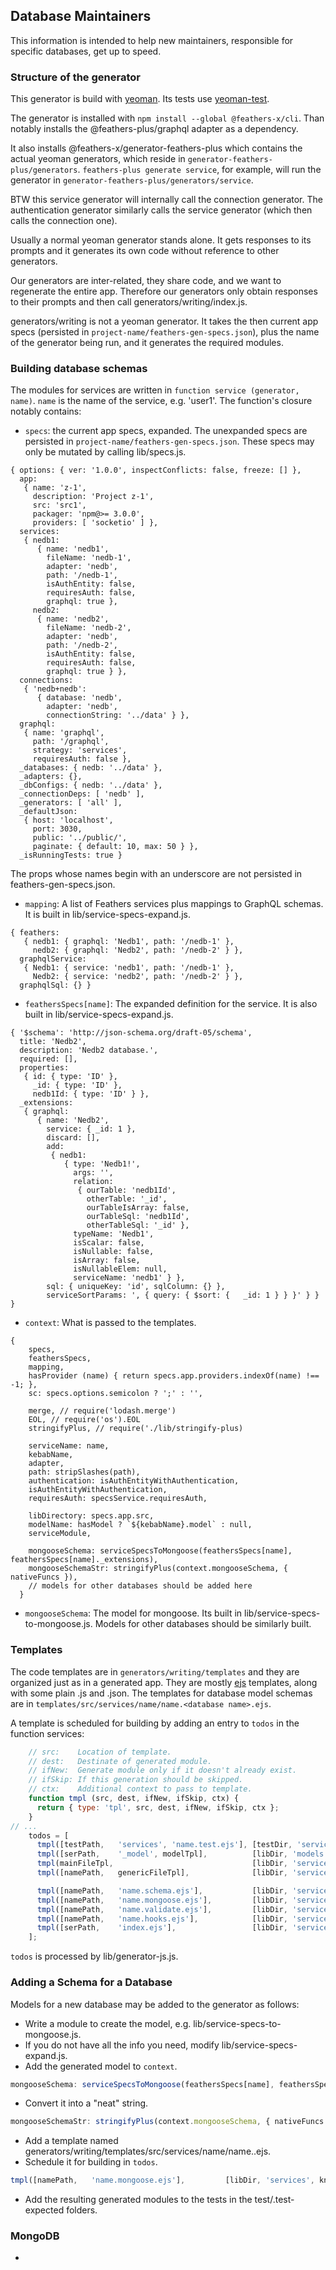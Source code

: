 
## Database Maintainers

This information is intended to help new maintainers, responsible for specific databases, get up to speed.

### Structure of the generator

This generator is build with [yeoman](http://yeoman.io/).
Its tests use [yeoman-test](https://github.com/yeoman/yeoman-test).

The generator is installed with `npm install --global @feathers-x/cli`.
Than notably installs the @feathers-plus/graphql adapter as a dependency.

It also installs @feathers-x/generator-feathers-plus which contains the actual yeoman generators,
which reside in `generator-feathers-plus/generators`.
`feathers-plus generate service`, for example, will run the generator in `generator-feathers-plus/generators/service`.

BTW this service generator will internally call the connection generator.
The authentication generator similarly calls the service generator (which then calls the connection one).

Usually a normal yeoman generator stands alone.
It gets responses to its prompts and it generates its own code without reference to other generators.

Our generators are inter-related, they share code, and we want to regenerate the entire app.
Therefore our generators only obtain responses to their prompts
and then call generators/writing/index.js.

generators/writing is not a yeoman generator.
It takes the then current app specs (persisted in `project-name/feathers-gen-specs.json`),
plus the name of the generator being run, and it generates the required modules.

### Building database schemas
 
The modules for services are written in `function service (generator, name)`.
`name` is the name of the service, e.g. 'user1'.
The function's closure notably contains:

- `specs`: the current app specs, expanded. The unexpanded specs are persisted in `project-name/feathers-gen-specs.json`.
These specs may only be mutated by calling lib/specs.js.
```text
{ options: { ver: '1.0.0', inspectConflicts: false, freeze: [] },
  app: 
   { name: 'z-1',
     description: 'Project z-1',
     src: 'src1',
     packager: 'npm@>= 3.0.0',
     providers: [ 'socketio' ] },
  services: 
   { nedb1: 
      { name: 'nedb1',
        fileName: 'nedb-1',
        adapter: 'nedb',
        path: '/nedb-1',
        isAuthEntity: false,
        requiresAuth: false,
        graphql: true },
     nedb2: 
      { name: 'nedb2',
        fileName: 'nedb-2',
        adapter: 'nedb',
        path: '/nedb-2',
        isAuthEntity: false,
        requiresAuth: false,
        graphql: true } },
  connections: 
   { 'nedb+nedb': 
      { database: 'nedb',
        adapter: 'nedb',
        connectionString: '../data' } },
  graphql: 
   { name: 'graphql',
     path: '/graphql',
     strategy: 'services',
     requiresAuth: false },
  _databases: { nedb: '../data' },
  _adapters: {},
  _dbConfigs: { nedb: '../data' },
  _connectionDeps: [ 'nedb' ],
  _generators: [ 'all' ],
  _defaultJson: 
   { host: 'localhost',
     port: 3030,
     public: '../public/',
     paginate: { default: 10, max: 50 } },
  _isRunningTests: true }
```
The props whose names begin with an underscore are not persisted in feathers-gen-specs.json.

- `mapping`: A list of Feathers services plus mappings to GraphQL schemas.
It is built in lib/service-specs-expand.js.
```text
{ feathers: 
   { nedb1: { graphql: 'Nedb1', path: '/nedb-1' },
     nedb2: { graphql: 'Nedb2', path: '/nedb-2' } },
  graphqlService: 
   { Nedb1: { service: 'nedb1', path: '/nedb-1' },
     Nedb2: { service: 'nedb2', path: '/nedb-2' } },
  graphqlSql: {} }
```

- `feathersSpecs[name]`: The expanded definition for the service.
It is also built in lib/service-specs-expand.js.
```text
{ '$schema': 'http://json-schema.org/draft-05/schema',
  title: 'Nedb2',
  description: 'Nedb2 database.',
  required: [],
  properties: 
   { id: { type: 'ID' },
     _id: { type: 'ID' },
     nedb1Id: { type: 'ID' } },
  _extensions: 
   { graphql: 
      { name: 'Nedb2',
        service: { _id: 1 },
        discard: [],
        add: 
         { nedb1: 
            { type: 'Nedb1!',
              args: '',
              relation: 
               { ourTable: 'nedb1Id',
                 otherTable: '_id',
                 ourTableIsArray: false,
                 ourTableSql: 'nedb1Id',
                 otherTableSql: '_id' },
              typeName: 'Nedb1',
              isScalar: false,
              isNullable: false,
              isArray: false,
              isNullableElem: null,
              serviceName: 'nedb1' } },
        sql: { uniqueKey: 'id', sqlColumn: {} },
        serviceSortParams: ', { query: { $sort: {   _id: 1 } } }' } } }
```

- `context`: What is passed to the templates.
```text
{
    specs,
    feathersSpecs,
    mapping,
    hasProvider (name) { return specs.app.providers.indexOf(name) !== -1; },
    sc: specs.options.semicolon ? ';' : '',

    merge, // require('lodash.merge')
    EOL, // require('os').EOL
    stringifyPlus, // require('./lib/stringify-plus)
    
    serviceName: name,
    kebabName,
    adapter,
    path: stripSlashes(path),
    authentication: isAuthEntityWithAuthentication,
    isAuthEntityWithAuthentication,
    requiresAuth: specsService.requiresAuth,
    
    libDirectory: specs.app.src,
    modelName: hasModel ? `${kebabName}.model` : null,
    serviceModule,
    
    mongooseSchema: serviceSpecsToMongoose(feathersSpecs[name], feathersSpecs[name]._extensions),
    mongooseSchemaStr: stringifyPlus(context.mongooseSchema, { nativeFuncs }),
    // models for other databases should be added here
  }
```

- `mongooseSchema`: The model for mongoose.
Its built in lib/service-specs-to-mongoose.js.
Models for other databases should be similarly built.

### Templates

The code templates are in `generators/writing/templates` and they are organized just as in a generated app.
They are mostly [ejs](http://ejs.co/) templates, along with some plain .js and .json.
The templates for database model schemas are in `templates/src/services/name/name.<database name>.ejs`.

A template is scheduled for building by adding an entry to `todos` in the function services:
```js
    // src:    Location of template.
    // dest:   Destinate of generated module.
    // ifNew:  Generate module only if it doesn't already exist.
    // ifSkip: If this generation should be skipped.
    // ctx:    Additional context to pass to template.
    function tmpl (src, dest, ifNew, ifSkip, ctx) {
      return { type: 'tpl', src, dest, ifNew, ifSkip, ctx };
    }
// ...
    todos = [
      tmpl([testPath,   'services', 'name.test.ejs'], [testDir, 'services', `${kn}.test.js`],        true                        ),
      tmpl([serPath,    '_model', modelTpl],          [libDir, 'models', `${context.modelName}.js`], true, !context.modelName    ),
      tmpl(mainFileTpl,                               [libDir, 'services', kn, `${kn}.service.js`],  true                        ),
      tmpl([namePath,   genericFileTpl],              [libDir, 'services', kn, `${kn}.class.js`],    true, adapter !== 'generic' ),

      tmpl([namePath,   'name.schema.ejs'],           [libDir, 'services', kn, `${kn}.schema.js`]    ),
      tmpl([namePath,   'name.mongoose.ejs'],         [libDir, 'services', kn, `${kn}.mongoose.js`]  ), // mongoose is here
      tmpl([namePath,   'name.validate.ejs'],         [libDir, 'services', kn, `${kn}.validate.js`]  ),
      tmpl([namePath,   'name.hooks.ejs'],            [libDir, 'services', kn, `${kn}.hooks.js`]     ),
      tmpl([serPath,    'index.ejs'],                 [libDir, 'services', 'index.js']               )
    ];
```

`todos` is processed by lib/generator-js.js.

### Adding a Schema for a Database

Models for a new database may be added to the generator as follows:

- Write a module to create the model, e.g. lib/service-specs-to-mongoose.js.
- If you do not have all the info you need, modify lib/service-specs-expand.js.
- Add the generated model to `context`.
```js
mongooseSchema: serviceSpecsToMongoose(feathersSpecs[name], feathersSpecs[name]._extensions),
```
- Convert it into a "neat" string.
```js
mongooseSchemaStr: stringifyPlus(context.mongooseSchema, { nativeFuncs }),
```
- Add a template named generators/writing/templates/src/services/name/name.<database name>.ejs.
- Schedule it for building in `todos`.
```js
tmpl([namePath,   'name.mongoose.ejs'],         [libDir, 'services', kn, `${kn}.mongoose.js`]  ),
```
- Add the resulting generated modules to the tests in the test/<test name>.test-expected folders.

### MongoDB

- 